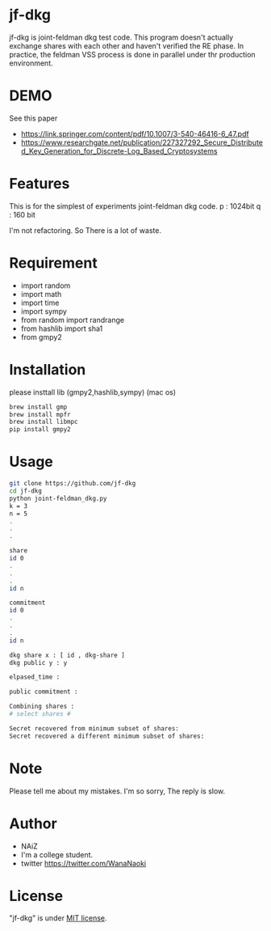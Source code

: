 # jf-dkg
 
jf-dkg is joint-feldman dkg test code.
This program doesn't actually exchange shares with each other and haven't verified the RE phase.
In practice, the feldman VSS process is done in parallel under thr production environment.

# DEMO
 
See this paper
* https://link.springer.com/content/pdf/10.1007/3-540-46416-6_47.pdf
* https://www.researchgate.net/publication/227327292_Secure_Distributed_Key_Generation_for_Discrete-Log_Based_Cryptosystems

# Features
This is for the simplest of experiments joint-feldman dkg code.
p : 1024bit
q : 160 bit

I'm not refactoring. So There is a lot of waste.

# Requirement
 
* import random
* import math
* import time
* import sympy
* from random import randrange
* from hashlib import sha1
* from gmpy2
 
# Installation

please insttall lib (gmpy2,hashlib,sympy)
(mac os)
```bash
brew install gmp
brew install mpfr
brew install libmpc
pip install gmpy2
```
 
# Usage
 
```bash
git clone https://github.com/jf-dkg
cd jf-dkg
python joint-feldman_dkg.py
k = 3
n = 5
.
.
.

share
id 0
.
.
.
id n

commitment
id 0
.
.
.
id n

dkg share x : [ id , dkg-share ]
dkg public y : y

elpased_time : 

public commitment :

Combining shares :
# select shares #

Secret recovered from minimum subset of shares:  
Secret recovered a different minimum subset of shares: 

```
 
# Note

Please tell me about my mistakes.
I'm so sorry, The reply is slow.
 
# Author
 
* NAiZ
* I'm a college student.
* twitter  https://twitter.com/WanaNaoki
 
# License
 
"jf-dkg" is under [MIT license](https://en.wikipedia.org/wiki/MIT_License).

